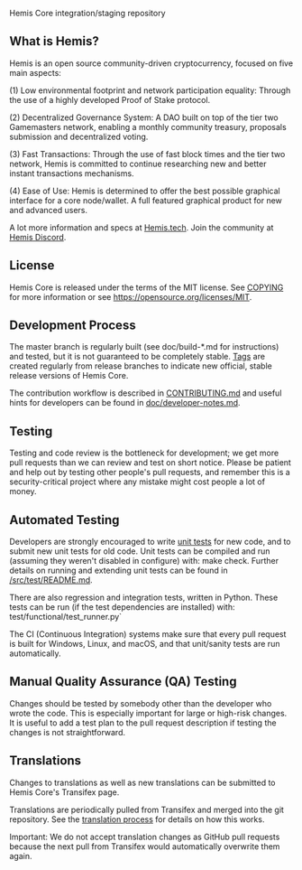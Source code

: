 Hemis Core integration/staging repository

## What is Hemis?

Hemis is an open source community-driven cryptocurrency, focused on five main aspects:

(1) Low environmental footprint and network participation equality: Through the use of a highly developed Proof of Stake protocol.

(2) Decentralized Governance System: A DAO built on top of the tier two Gamemasters network, enabling a monthly community treasury, proposals submission and decentralized voting.

(3) Fast Transactions: Through the use of fast block times and the tier two network, Hemis is committed to continue researching new and better instant transactions mechanisms.

(4) Ease of Use: Hemis is determined to offer the best possible graphical interface for a core node/wallet. A full featured graphical product for new and advanced users.

A lot more information and specs at [Hemis.tech](https://www.Hemis.tech/). Join the community at [Hemis Discord](https://discord.gg/Fhmk74CJ).

## License
Hemis Core is released under the terms of the MIT license. See [COPYING](https://github.com/Hemis-Blockchain/Hemis/blob/master/COPYING) for more information or see https://opensource.org/licenses/MIT.

## Development Process

The master branch is regularly built (see doc/build-*.md for instructions) and tested, but it is not guaranteed to be completely stable. [Tags](https://github.com/Hemis-Blockchain/Hemis/tags) are created regularly from release branches to indicate new official, stable release versions of Hemis Core.

The contribution workflow is described in [CONTRIBUTING.md](https://github.com/Hemis-Blockchain/Hemis/blob/master/CONTRIBUTING.md) and useful hints for developers can be found in [doc/developer-notes.md](https://github.com/Hemis-Blockchain/Hemis/blob/master/doc/developer-notes.md).

## Testing

Testing and code review is the bottleneck for development; we get more pull requests than we can review and test on short notice. Please be patient and help out by testing other people's pull requests, and remember this is a security-critical project where any mistake might cost people a lot of money.

## Automated Testing

Developers are strongly encouraged to write [unit tests](https://github.com/Hemis-Blockchain/Hemis/blob/master/src/test/README.md) for new code, and to submit new unit tests for old code. Unit tests can be compiled and run (assuming they weren't disabled in configure) with: make check. Further details on running and extending unit tests can be found in [/src/test/README.md](https://github.com/Hemis-Blockchain/Hemis/blob/master/src/test/README.md).

There are also regression and integration tests, written in Python. These tests can be run (if the test dependencies are installed) with: test/functional/test_runner.py`

The CI (Continuous Integration) systems make sure that every pull request is built for Windows, Linux, and macOS, and that unit/sanity tests are run automatically.

## Manual Quality Assurance (QA) Testing

Changes should be tested by somebody other than the developer who wrote the code. This is especially important for large or high-risk changes. It is useful to add a test plan to the pull request description if testing the changes is not straightforward.

## Translations

Changes to translations as well as new translations can be submitted to Hemis Core's Transifex page.

Translations are periodically pulled from Transifex and merged into the git repository. See the [translation process](https://github.com/Hemis-Blockchain/Hemis/blob/master/doc/translation_process.md) for details on how this works.

Important: We do not accept translation changes as GitHub pull requests because the next pull from Transifex would automatically overwrite them again.

